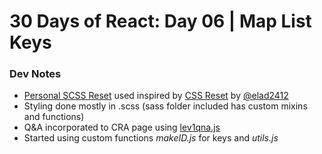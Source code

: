 # 30 Days of React: Day 06 | Map List Keys

### Dev Notes
* [Personal SCSS Reset](./src/reset.scss) used inspired by [CSS Reset](https://github.com/elad2412/the-new-css-reset) by [@elad2412](https://github.com/elad2412)
* Styling done mostly in .scss (sass folder included has custom mixins and functions)
* Q&A incorporated to CRA page using [lev1qna.js](./src/data/lev1qna.js)
* Started using custom functions *makeID.js* for keys and *utils.js*
